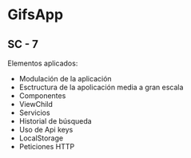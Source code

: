 # GifsApp

## SC - 7

Elementos aplicados:

- Modulación de la aplicación
- Esctructura de la apolicación media a gran escala
- Componentes
- ViewChild
- Servicios
- Historial de búsqueda
- Uso de Api keys
- LocalStorage
- Peticiones HTTP
